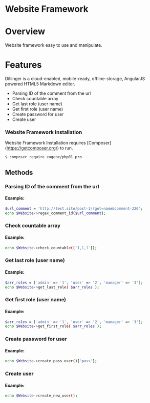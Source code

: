 
# Website Framework
# Overview

Website framework easy to use and manipulate.
# Features
Dillinger is a cloud-enabled, mobile-ready, offline-storage, AngularJS powered HTML5 Markdown editor.
  - Parsing ID of the comment from the url
  - Check countable array
  - Get last role (user name)
  - Get first role (user name)
  - Create password for user
  - Create user
 
### Website Framework Installation

Website Framework Installation requires [Composer] (https://getcomposer.org/) to run.

```sh
$ composer require eugene/php01.pro
```
## Methods

### Parsing ID of the comment from the url
#### Example: 
```sh
$url_comment = 'http://test.site/post-1/?get=name&comment-220';
echo $Website->regex_comment_id($url_comment);
```

### Check countable array
#### Example: 
```sh
echo $Website->check_countable(['1,1,1']);
```

### Get last role (user name)
#### Example: 
```sh
$arr_roles = ['admin' => '1', 'user' => '2', 'manager' => '3'];
echo $Website->get_last_role( $arr_roles );
```

### Get first role (user name)
#### Example: 
```sh
$arr_roles = ['admin' => '1', 'user' => '2', 'manager' => '3'];
echo $Website->get_first_role( $arr_roles );
```

### Create password for user
#### Example:
```sh
echo $Website->create_pass_user()['pass'];
```

### Create user
#### Example:
```sh
echo $Website->create_new_user();
```



